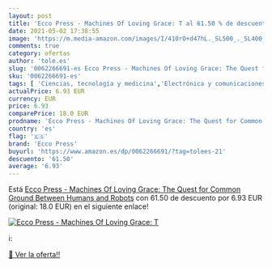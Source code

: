 ```yaml
---
layout: post
title: 'Ecco Press - Machines Of Loving Grace: T al 61.50 % de descuento'
date: 2021-05-02 17:38:55
image: 'https://m.media-amazon.com/images/I/410rO+d47hL._SL500_._SL400_.jpg'
comments: true
category: ofertas
author: 'tole.es'
slug: '0062266691-es Ecco Press - Machines Of Loving Grace: The Quest for...'
sku: '0062266691-es'
tags: [ 'Ciencias, tecnología y medicina','Electrónica y comunicaciones','Historia','Historia del siglo XX y XXI','Libros','Sociedad y ciencias sociales','Sociedad y cultura','Tecnología e ingeniería','ecco press', ]
actualPrice: 6.93 EUR
currency: EUR
price: 6.93
comparePrice: 18.0 EUR
prodname: 'Ecco Press - Machines Of Loving Grace: The Quest for Common Ground Between Humans and Robots'
country: 'es'
flag: '🇪🇸'
brand: 'Ecco Press'
buyurl: 'https://www.amazon.es/dp/0062266691/?tag=tolees-21'
descuento: '61.50'
average: '6.93'
---
```


Está [Ecco Press - Machines Of Loving Grace: The Quest for Common Ground Between Humans and Robots](https://www.amazon.es/dp/0062266691/?tag=tolees-21) con 61.50 de descuento por 6.93 EUR (original: 18.0 EUR) en el siguiente enlace!

[![Ecco Press - Machines Of Loving Grace: T](https://m.media-amazon.com/images/I/410rO+d47hL._SL500_._SL400_.jpg)](https://www.amazon.es/dp/0062266691/?tag=tolees-21)

ℹ️:


[🛒 Ver la oferta!!](https://www.amazon.es/dp/0062266691/?tag=tolees-21)
